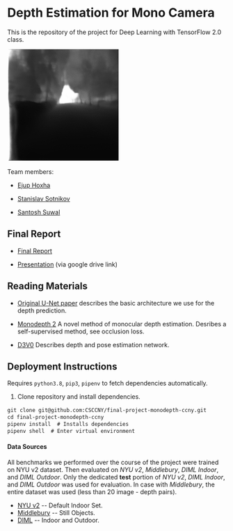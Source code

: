 # Depth Estimation for Mono Camera
This is the repository of the project for Deep Learning with TensorFlow 2.0 class.

![Alt Text](https://github.com/CSCCNY/final-project-monodepth-ccny/blob/main/results_unet128.gif)

Team members:

- [Ejup Hoxha](https://github.com/ehoxha91)

- [Stanislav Sotnikov](https://github.com/stansotn)

- [Santosh Suwal]( )

## Final Report ##

- [Final Report](report.md)

- [Presentation](https://drive.google.com/file/d/1nEn7QHxaVjn4Eyx47j6xY5RlOdzwV4QJ/view?usp=sharing) (via google drive link)

## Reading Materials ##

- [Original U-Net paper](https://arxiv.org/pdf/1505.04597.pdf) describes the basic architecture we use for 
  the depth prediction.
    
- [Monodepth 2](https://arxiv.org/pdf/1806.01260.pdf) A novel method of monocular depth estimation.
Desribes a self-supervised method, see occlusion loss.
  
- [D3V0](https://arxiv.org/pdf/2003.01060.pdf) Describes depth and pose estimation network.


## Deployment Instructions ##

Requires `python3.8`, `pip3`, `pipenv` to fetch dependencies automatically.

1. Clone repository and install dependencies.
```shell
git clone git@github.com:CSCCNY/final-project-monodepth-ccny.git
cd final-project-monodepth-ccny
pipenv install  # Installs dependencies
pipenv shell  # Enter virtual environment
```

#### Data Sources ####

All benchmarks we performed over the course of the project were trained on NYU v2 dataset.
Then evaluated on *NYU v2*, *Middlebury*, *DIML Indoor*, and *DIML Outdoor*. 
Only the dedicated **test** portion of *NYU v2*, *DIML Indoor*, and *DIML Outdoor* was used for evaluation.
In case with *Middlebury*, the entire dataset was used (less than 20 image - depth pairs).

 - [NYU v2](https://cs.nyu.edu/~silberman/datasets/nyu_depth_v2.html) -- Default Indoor Set.
 - [Middlebury](https://vision.middlebury.edu/stereo/data/) -- Still Objects.
 - [DIML](https://dimlrgbd.github.io) -- Indoor and Outdoor.
